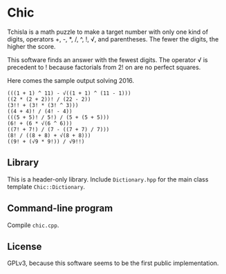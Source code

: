 Chic
====
Tchisla is a math puzzle to make a target number with only one kind of digits,
operators +, -, \*, /, ^, !, √, and parentheses.  The fewer the digits, the
higher the score.

This software finds an answer with the fewest digits.  The operator √ is
precedent to ! because factorials from 2! on are no perfect squares.

Here comes the sample output solving 2016.

    (((1 + 1) ^ 11) - √((1 + 1) ^ (11 - 1)))
    ((2 * (2 + 2))! / (22 - 2))
    (3!! + (3! * (3! ^ 3)))
    ((4 + 4)! / (4! - 4))
    (((5 + 5)! / 5!) / (5 + (5 + 5)))
    (6! + (6 * √(6 ^ 6)))
    ((7! + 7!) / (7 - ((7 + 7) / 7)))
    (8! / ((8 + 8) + √(8 + 8)))
    ((9! + (√9 * 9!)) / √9!!)

Library
-------
This is a header-only library.  Include `Dictionary.hpp` for the main class
template `Chic::Dictionary`.

Command-line program
--------------------
Compile `chic.cpp`.

License
-------
GPLv3, because this software seems to be the first public implementation.
